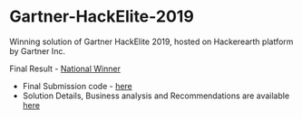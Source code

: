 # Gartner-HackElite-2019
Winning solution of Gartner HackElite 2019, hosted on Hackerearth platform by Gartner Inc.

Final Result - [National Winner](https://www.hackerearth.com/challenges/competitive/gartner-hackelite-2019/)

* Final Submission code - [here](/Submission.ipynb)
* Solution Details, Business analysis and Recommendations are available [here](/Gartner%20HackElite%20Submission%20Template2acce2d.pptx.pdf)
